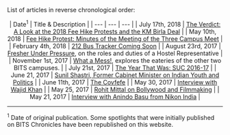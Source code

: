 <!-- TITLE: General News-->
<!-- SUBTITLE: News updates on what's happening on campus, as well as in the world outside. -->

List of articles in reverse chronological order:

<center>

| Date<sup>1</sup> | Title & Description |
| --- | --- | --- |
| July 17th, 2018 | [The Verdict: A Look at the 2018 Fee Hike Protests and the KM Birla Deal](/news/general/2018-protest-and-deal) |
| May 10th, 2018 | [Fee Hike Protest: Minutes of the Meeting of the Three Campus Meet](/news/general/2018-fee-hike-directors-meet-minutes)  |
| February 4th, 2018 | [212 Bus Tracker Coming Soon](/news/general/212-tracker-soon) |
| August 23rd, 2017 | [Fresher Under Pressure](/news/general/2017-hrep-elections), on the roles and duties of a Hostel Representative |
| November 1st, 2017 | [What a Mess!](/news/general/mess-other-campuses), explores the eateries of the other two BITS campuses. | 
| July 21st, 2017  | [The Year That Was: SUC 2016-17](/news/general/suc-2016-17) |
| June 21, 2017 | [Sunil Shastri, Former Cabinet Minister on Indian Youth and Politics](/news/general/2017-sunil-shastri-on-youth) |
| June 11th, 2017 | [The Covfefe](/news/general/2017-animal-cruelty-law) |
| May 30, 2017 | [Interview with Wajid Khan](/news/general/2017-wajid-khan-interview) |
| May 25, 2017 | [Rohit Mittal on Bollywood and Filmmaking](/news/general/2017-rohit-mittal-interview) |
| May 21, 2017 | [Interview with Anindo Basu from Nikon India](/news/general/2017-anindo-basu-interview) |


</center>

-----

<sup>1</sup> Date of original publication. Some spotlights that were initially published on BITS Chronicles have been republished on this website.  